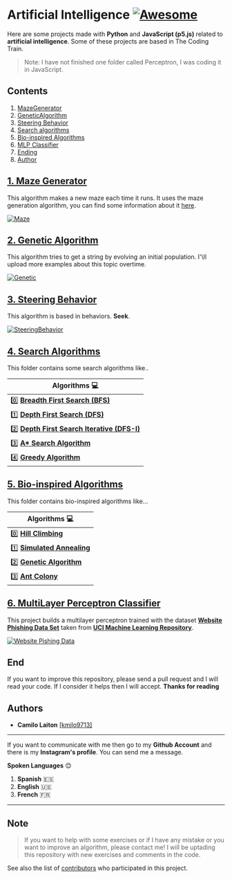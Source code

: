 # Artificial Intelligence [![Awesome](https://cdn.rawgit.com/sindresorhus/awesome/d7305f38d29fed78fa85652e3a63e154dd8e8829/media/badge.svg)](https://github.com/sindresorhus/awesome)

Here are some projects made with **Python** and **JavaScript (p5.js)** related to **artificial intelligence**. Some of these projects are based in The Coding Train.

>Note: I have not finished one folder called Perceptron, I was coding it in JavaScript.


## Contents
1. [MazeGenerator](#MazeGenerator)
2. [GeneticAlgorithm](#GeneticAlgorithm)
3. [Steering Behavior](#SteeringBehavior)
4. [Search algorithms](#Search-Algorithms)
5. [Bio-inspired Algorithms](#Bio-inspired-Algorithms)
6. [MLP Classifier](#MLP-Classifier)
7. [Ending](#End)
8. [Author](#Authors)

## [1. Maze Generator](https://github.com/kmilo9713/Web-IA/tree/master/Maze%20Generator)
  This algorithm makes a new maze each time it runs. It uses the maze generation algorithm, you can find some information about it [here](https://en.wikipedia.org/wiki/Maze_generation_algorithm).

  [![Maze](https://i.ibb.co/9cfJkBQ/maze.jpg "Maze")](http://i.ibb.co/9cfJkBQ/maze.jpg "Maze")
  
## [2. Genetic Algorithm](https://github.com/kmilo9713/Web-IA/tree/master/Genetic%20Algorithm)
  This algorithm tries to get a string by evolving an initial population. I'\ll upload more examples about this topic overtime.
  
  [![Genetic](https://i.ibb.co/KwyHdTg/gn.jpg "Genetic")](https://i.ibb.co/KwyHdTg/gn.jpg "Genetic")
  
## [3. Steering Behavior](https://github.com/kmilo9713/Web-IA/tree/master/SteeringBehavior)
  This algorithm is based in behaviors. **Seek**.
  
  [![SteeringBehavior](https://i.ibb.co/0XsWwgf/st.jpg "SteeringBehavior")](https://i.ibb.co/0XsWwgf/st.jpg "SteeringBehavior")

## [4. Search Algorithms](https://github.com/kmilo9713/Web-IA/tree/master/Search-Algorithms)
  This folder contains some search algorithms like..
  
  | **Algorithms** :computer: |
| ------------ |
| :zero: **[Breadth First Search (BFS)](https://en.wikipedia.org/wiki/Breadth-first_search)**  |
| :one: **[Depth First Search (DFS)](https://en.wikipedia.org/wiki/Depth-first_search)**  |
| :two: **[Depth First Search Iterative (DFS-I)]()** |
| :three: **[A\* Search Algorithm](https://en.wikipedia.org/wiki/A*_search_algorithm)** |
| :four: **[Greedy Algorithm](https://en.wikipedia.org/wiki/Greedy_algorithm)** |

## [5. Bio-inspired Algorithms](https://github.com/kmilo9713/Web-IA/tree/master/Bio-inspired-Algorithms)
This folder contains bio-inspired algorithms like...

  | **Algorithms** :computer: |
| ------------ |
| :zero: **[Hill Climbing](https://github.com/kmilo9713/Web-IA/tree/master/Bio-inspired-Algorithms/hill_climbing)**  |
| :one: **[Simulated Annealing](https://github.com/kmilo9713/Web-IA/tree/master/Bio-inspired-Algorithms/simulated_annealing)**  |
| :two: **[Genetic Algorithm](https://github.com/kmilo9713/Web-IA/tree/master/Bio-inspired-Algorithms/genetic_algorithm)** |
| :three: **[Ant Colony](https://github.com/kmilo9713/Web-IA/tree/master/Bio-inspired-Algorithms/ant_colony)** |

## [6. MultiLayer Perceptron Classifier](https://github.com/kmilo9713/Web-IA/tree/master/MLP-Classifier)
  This project builds a multilayer perceptron trained with the dataset **[Website Phishing Data Set](https://archive.ics.uci.edu/ml/datasets/Website+Phishing)** taken from [**UCI Machine Learning Repository**](https://archive.ics.uci.edu/ml/index.php).
  
  [![Website Pishing Data](https://www.oreilly.com/library/view/mastering-machine-learning/9781788997409/assets/e3eb79d8-3bdd-4dd5-ac6f-dfc29d8411ef.png "Website Pishing Data")](http://www.oreilly.com/library/view/mastering-machine-learning/9781788997409/assets/e3eb79d8-3bdd-4dd5-ac6f-dfc29d8411ef.png "Website Pishing Data")
  
## End
  If you want to improve this repository, please send a pull request and I will read your code. If I consider it helps then I will accept.
  **Thanks for reading**

## Authors
- **Camilo Laiton** [[kmilo9713]](https://github.com/kmilo9713)

------------
If you want to communicate with me then go to my **Github Account** and there is my **Instagram's profile**. You can send me a message.

**Spoken Languages** :blush:
1. **Spanish** :es:
2. **English** :us:
3. **French** :fr:

------------

## Note
> If you want to help with some exercises or if I have any mistake or you want to improve an algorithm, please contact me!
> I will be uptading this repository with new exercises and comments in the code.

See also the list of [contributors](https://github.com/kmilo9713/Web-IA/graphs/contributors) who participated in this project.
